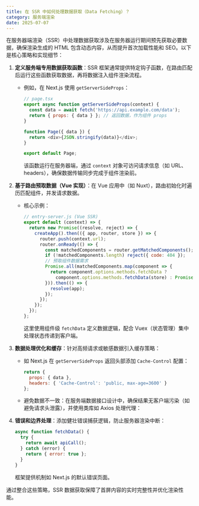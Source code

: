 ```yaml
---
title: 在 SSR 中如何处理数据获取（Data Fetching）？
category: 服务端渲染
date: 2025-07-07
---
```

在服务器端渲染（SSR）中处理数据获取涉及在服务器运行期间预先获取必要数据，确保渲染生成的 HTML 包含动态内容，从而提升首次加载性能和 SEO。以下是核心策略和实现细节：  

1. **定义服务端专用数据获取函数**：SSR 框架通常提供特定钩子函数，在路由匹配后运行这些函数获取数据，再将数据注入组件渲染流程。  
   - 例如，在 Next.js 使用 `getServerSideProps`：  
     ```js
     // page.tsx
     export async function getServerSideProps(context) {
       const data = await fetch('https://api.example.com/data');
       return { props: { data } }; // 返回数据，作为组件 props
     }
     
     function Page({ data }) {
       return <div>{JSON.stringify(data)}</div>;
     }
     
     export default Page;
     ```  
     该函数运行在服务器端，通过 `context` 对象可访问请求信息（如 URL、headers），确保数据传输同步完成于组件渲染前。  

2. **基于路由预取数据（Vue 实现）**：在 Vue 应用中（如 Nuxt），路由初始化时遍历匹配组件，并发请求数据。  
   - 核心示例：  
     ```javascript
     // entry-server.js (Vue SSR)
     export default (context) => {
       return new Promise((resolve, reject) => {
         createApp().then(({ app, router, store }) => {
           router.push(context.url);
           router.onReady(() => {
             const matchedComponents = router.getMatchedComponents();
             if (!matchedComponents.length) reject({ code: 404 });
             // 预取组件数据需求
             Promise.all(matchedComponents.map(component => {
               return component.options.methods.fetchData ? 
                 component.options.methods.fetchData(store) : Promise.resolve();
             })).then(() => {
               resolve(app);
             });
           });
         });
       });
     };
     ```  
     这里使用组件级 `fetchData` 定义数据逻辑，配合 Vuex（状态管理）集中处理状态传递到客户端。  

3. **数据处理优化和缓存**：针对高频请求或敏感数据引入缓存策略：  
   - 如 Next.js 在 `getServerSideProps` 返回头部添加 `Cache-Control` 配置：  
     ```js
     return { 
       props: { data },
       headers: { 'Cache-Control': 'public, max-age=3600' } 
     };
     ```  
   - 避免数据不一致：在服务端数据接口设计中，确保结果无客户端污染（如避免请求头泄露），并使用类库如 Axios 处理代理：  

4. **错误和边界处理**：添加健壮错误捕获逻辑，防止服务器渲染中断：  
   ```js
   async function fetchData() {
     try {
       return await apiCall(); 
     } catch (error) {
       return { error: true };
     }
   }
   ```  
   框架提供机制如 Next.js 的默认错误页面。  

通过整合这些策略，SSR 数据获取保障了首屏内容的实时完整性并优化渲染性能。  
